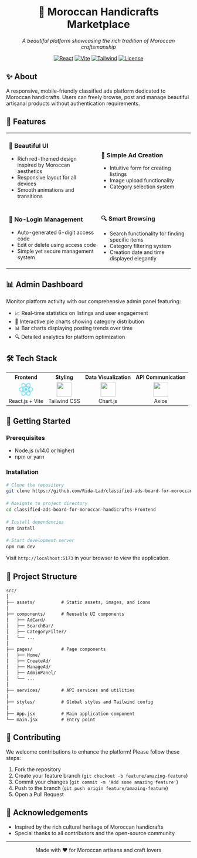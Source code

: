 <div align="center">
  
# 🧵 Moroccan Handicrafts Marketplace

*A beautiful platform showcasing the rich tradition of Moroccan craftsmanship*

[![React](https://img.shields.io/badge/React-20232A?style=for-the-badge&logo=react&logoColor=61DAFB)](https://reactjs.org/)
[![Vite](https://img.shields.io/badge/Vite-B73BFE?style=for-the-badge&logo=vite&logoColor=FFD62E)](https://vitejs.dev/)
[![Tailwind](https://img.shields.io/badge/Tailwind_CSS-38B2AC?style=for-the-badge&logo=tailwind-css&logoColor=white)](https://tailwindcss.com/)
[![License](https://img.shields.io/badge/License-MIT-red.svg?style=for-the-badge)](LICENSE)

</div>

## ✨ About

A responsive, mobile-friendly classified ads platform dedicated to Moroccan handicrafts. Users can freely browse, post and manage beautiful artisanal products without authentication requirements.


## 🌟 Features

<table>
  <tr>
    <td width="50%">
      <h3>🎨 Beautiful UI</h3>
      <ul>
        <li>Rich red-themed design inspired by Moroccan aesthetics</li>
        <li>Responsive layout for all devices</li>
        <li>Smooth animations and transitions</li>
      </ul>
    </td>
    <td width="50%">
      <h3>📝 Simple Ad Creation</h3>
      <ul>
        <li>Intuitive form for creating listings</li>
        <li>Image upload functionality</li>
        <li>Category selection system</li>
      </ul>
    </td>
  </tr>
  <tr>
    <td width="50%">
      <h3>🔐 No-Login Management</h3>
      <ul>
        <li>Auto-generated 6-digit access code</li>
        <li>Edit or delete using access code</li>
        <li>Simple yet secure management system</li>
      </ul>
    </td>
    <td width="50%">
      <h3>🔍 Smart Browsing</h3>
      <ul>
        <li>Search functionality for finding specific items</li>
        <li>Category filtering system</li>
        <li>Creation date and time displayed elegantly</li>
      </ul>
    </td>
  </tr>
</table>

## 📊 Admin Dashboard

Monitor platform activity with our comprehensive admin panel featuring:

- 📈 Real-time statistics on listings and user engagement
- 🥧 Interactive pie charts showing category distribution
- 📊 Bar charts displaying posting trends over time
- 🔍 Detailed analytics for platform optimization

## 🛠️ Tech Stack

<div align="center">
<table border="0">
  <tr>
    <th align="center">Frontend</th>
    <th align="center">Styling</th>
    <th align="center">Data Visualization</th>
    <th align="center">API Communication</th>
  </tr>
  <tr>
    <td align="center">
      <img src="https://raw.githubusercontent.com/devicons/devicon/master/icons/react/react-original.svg" width="40" height="40"><br>
      React.js + Vite
    </td>
    <td align="center">
      <img src="https://imgs.search.brave.com/oG3o98QjKAbPSLZPTOvPhupljLwbNmIQ42GfRq2TFXw/rs:fit:860:0:0:0/g:ce/aHR0cHM6Ly91cGxv/YWQud2lraW1lZGlh/Lm9yZy93aWtpcGVk/aWEvY29tbW9ucy9k/L2Q1L1RhaWx3aW5k/X0NTU19Mb2dvLnN2/Zw" width="40" height="40"><br>
      Tailwind CSS
    </td>
    <td align="center">
      <img src="https://www.chartjs.org/media/logo-title.svg" width="40" height="40"><br>
      Chart.js
    </td>
    <td align="center">
      <img src="https://axios-http.com/assets/logo.svg" width="40" height="40"><br>
      Axios
    </td>
  </tr>
</table>
</div>

## 🚀 Getting Started

### Prerequisites

- Node.js (v14.0 or higher)
- npm or yarn

### Installation

```bash
# Clone the repository
git clone https://github.com/Rida-Lad/classified-ads-board-for-moroccan-handicrafts-Frontend.git

# Navigate to project directory
cd classified-ads-board-for-moroccan-handicrafts-Frontend

# Install dependencies
npm install

# Start development server
npm run dev
```

Visit `http://localhost:5173` in your browser to view the application.

## 📁 Project Structure

```
src/
│
├── assets/          # Static assets, images, and icons
│
├── components/      # Reusable UI components
│   ├── AdCard/
│   ├── SearchBar/
│   ├── CategoryFilter/
│   └── ...
│
├── pages/           # Page components
│   ├── Home/
│   ├── CreateAd/
│   ├── ManageAd/
│   ├── AdminPanel/
│   └── ...
│
├── services/        # API services and utilities
│
├── styles/          # Global styles and Tailwind config
│
├── App.jsx          # Main application component
└── main.jsx         # Entry point
```

## 🤝 Contributing

We welcome contributions to enhance the platform! Please follow these steps:

1. Fork the repository
2. Create your feature branch (`git checkout -b feature/amazing-feature`)
3. Commit your changes (`git commit -m 'Add some amazing feature'`)
4. Push to the branch (`git push origin feature/amazing-feature`)
5. Open a Pull Request


## 🙏 Acknowledgements

- Inspired by the rich cultural heritage of Moroccan handicrafts
- Special thanks to all contributors and the open-source community

<div align="center">
  
  ***
  
  Made with ❤️ for Moroccan artisans and craft lovers
  
</div>
